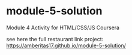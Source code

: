 # module-5-solution
Module 4 Activity for HTML/CSS/JS Coursera

see here the full restaurant link project: https://amberitas17.github.io/module-5-solution/
